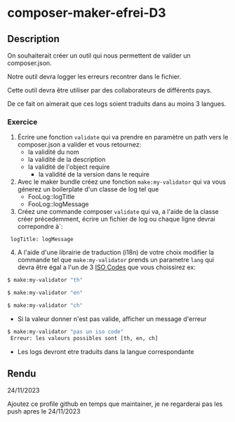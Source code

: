# composer-maker-efrei-D3

## Description

On souhaiterait créer un outil qui nous permettent de valider un composer.json.

Notre outil devra logger les erreurs recontrer dans le fichier.

Cette outil devra être utiliser par des collaborateurs de différents pays.

De ce fait on aimerait que ces logs soient traduits dans au moins 3 langues.



### Exercice

1. Écrire une fonction ```validate``` qui va prendre en paramètre un path vers le composer.json a valider et vous retournez:
    - la validité du nom
    - la validité de la description
    - la validité de l'object require 
        - la validité de la version dans le require
2. Avec le maker bundle créez une fonction ```make:my-validator``` qui va vous génerez un boilerplate d'un classe de log tel que
    - FooLog::logTitle
    - FooLog::logMessage
3. Créez une commande composer ```validate``` qui va, a l'aide de la classe créer précedemment, écrire un fichier de log ou chaque ligne devrai correpondre à`:
```
 logTitle: logMessage
```
4. A l'aide d'une librairie de traduction (i18n) de votre choix modifier la commande tel que ```make:my-validator``` prends un parametre ```lang```  qui devra être égal a l'un de 3 [ISO Codes](https://en.wikipedia.org/wiki/ISO_3166-1_alpha-2#Officially_assigned_code_elements) que vous choissirez ex:
```sh
$ make:my-validator "th"
```
```sh
$ make:my-validator "en"
```
```sh
$ make:my-validator "ch"
```
- Si la valeur donner n'est pas valide, afficher un message d'erreur

```sh
$ make:my-validator "pas un iso code"
 Erreur: les valeurs possibles sont [th, en, ch]
```
- Les logs devront etre traduits dans la langue correspondante


## Rendu

24/11/2023

Ajoutez ce profile github en temps que maintainer, je ne regarderai pas les push apres le 24/11/2023

